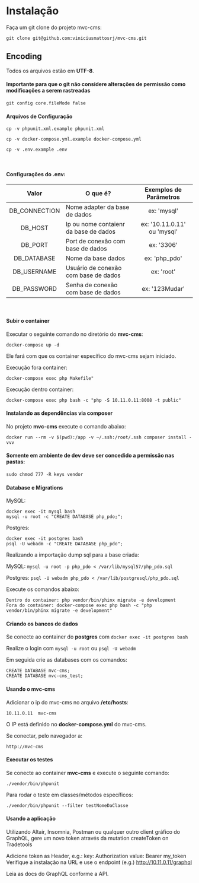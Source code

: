 # Instalação

Faça um git clone do projeto mvc-cms:
```
git clone git@github.com:viniciusmattosrj/mvc-cms.git
```

## Encoding

Todos os arquivos estão em **UTF-8**.


#### Importante para que o git não considere alterações de permissão como modificações a serem rastreadas

```
git config core.fileMode false
```

#### Arquivos de Configuração

```
cp -v phpunit.xml.example phpunit.xml

cp -v docker-compose.yml.example docker-compose.yml

cp -v .env.example .env
```

&nbsp;
#### Configurações do .env:

Valor | O que é? | Exemplos de Parâmetros
:---: | --- | :---:
DB_CONNECTION        | Nome adapter da base de dados | ex: 'mysql'
DB_HOST              | Ip ou nome contaienr da base de dados | ex: '10.11.0.11' ou 'mysql'
DB_PORT              | Port de conexão com base de dados | ex: '3306'
DB_DATABASE          | Nome da base dados | ex: 'php_pdo'
DB_USERNAME          | Usuário de conexão com base de dados | ex: 'root'
DB_PASSWORD          | Senha de conexão com base de dados | ex: '123Mudar'

&nbsp;
#### Subir o container

Executar o seguinte comando no diretório do **mvc-cms**:
```
docker-compose up -d
```

Ele fará com que os container específico do mvc-cms sejam iniciado.

Execução fora container: 
```
docker-compose exec php Makefile"
```

Execução dentro container:
```
docker-compose exec php bash -c "php -S 10.11.0.11:8008 -t public"
```


#### Instalando as dependências via composer

No projeto **mvc-cms** execute o comando abaixo:
```
docker run --rm -v $(pwd):/app -v ~/.ssh:/root/.ssh composer install -vvv
```

#### Somente em ambiente de dev deve ser concedido a permissão nas pastas:

```
sudo chmod 777 -R keys vendor
```

#### Database e Migrations

MySQL:
```
docker exec -it mysql bash
mysql -u root -c "CREATE DATABASE php_pdo;";
```

Postgres:
``` 
docker exec -it postgres bash
psql -U webadm -c "CREATE DATABASE php_pdo";
```

Realizando a importação dump sql para a base criada:

MySQL: `mysql -u root -p php_pdo < /var/lib/mysql57/php_pdo.sql` 

Postgres: `psql -U webadm php_pdo < /var/lib/postgresql/php_pdo.sql`


Execute os comandos abaixo:
```
Dentro do container: php vendor/bin/phinx migrate -e development
Fora do container: docker-compose exec php bash -c "php vendor/bin/phinx migrate -e development"
```

#### Criando os bancos de dados

Se conecte ao container do **postgres** com `docker exec -it postgres bash`

Realize o login com `mysql -u root` ou `psql -U webadm`

Em seguida crie as databases com os comandos:

```
CREATE DATABASE mvc-cms;
CREATE DATABASE mvc-cms_test;
```

#### Usando o mvc-cms

Adicionar o ip do mvc-cms no arquivo **/etc/hosts**:
```
10.11.0.11  mvc-cms
```

O IP está definido no **docker-compose.yml** do mvc-cms.

Se conectar, pelo navegador a:
```
http://mvc-cms
```

#### Executar os testes

Se conecte ao container **mvc-cms** e execute o seguinte comando:

```
./vendor/bin/phpunit
```

Para rodar o teste em classes/métodos específicos:
```
./vendor/bin/phpunit --filter testNomeDaClasse
```

#### Usando a aplicação
Utilizando Altair, Insomnia, Postman ou qualquer outro client gráfico do GraphQL, gere um novo token através da mutation createToken on Tradetools

Adicione token as Header, e.g.:
key: Authorization
value: Bearer my_token
Verifique a instalação na URL e use o endpoint (e.g.) http://10.11.0.11/graphql

Leia as docs do GraphQL conforme a API.
